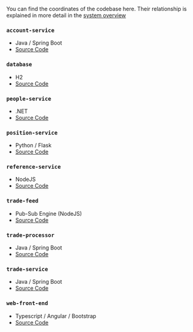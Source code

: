 
You can find the coordinates of the codebase here. Their relationship is explained in more detail in the [system overview](./overview.md)

### `account-service`

* Java / Spring Boot
* [Source Code](../account-service)

### `database`

* H2
* [Source Code](../database)

### `people-service`

* .NET
* [Source Code](../people-service)


### `position-service`

* Python / Flask
* [Source Code](../position-service)

### `reference-service`

* NodeJS
* [Source Code](../refdata-service)

### `trade-feed`

* Pub-Sub Engine (NodeJS)
* [Source Code](../trade-feed)

### `trade-processor`

* Java / Spring Boot
* [Source Code](../trade-processor)

### `trade-service`

* Java / Spring Boot
* [Source Code](../trade-service)

### `web-front-end`

* Typescript / Angular / Bootstrap
* [Source Code](../web-front-end)